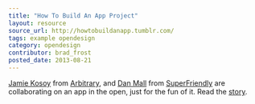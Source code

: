 ```yaml
---
title: "How To Build An App Project"
layout: resource
source_url: http://howtobuildanapp.tumblr.com/
tags: example opendesign
category: opendesign
contributor: brad_frost
posted_date: 2013-08-21
---
```

[Jamie Kosoy](https://twitter.com/jkosoy) from [Arbitrary](https://twitter.com/ArbitraryCo), and [Dan Mall](https://twitter.com/danielmall) from [SuperFriendly](https://twitter.com/superfriendlyco) are collaborating on an app in the open, just for the fun of it.  Read the [story](http://howtobuildanapp.tumblr.com/post/59107825253/the-story#disqus_thread).
